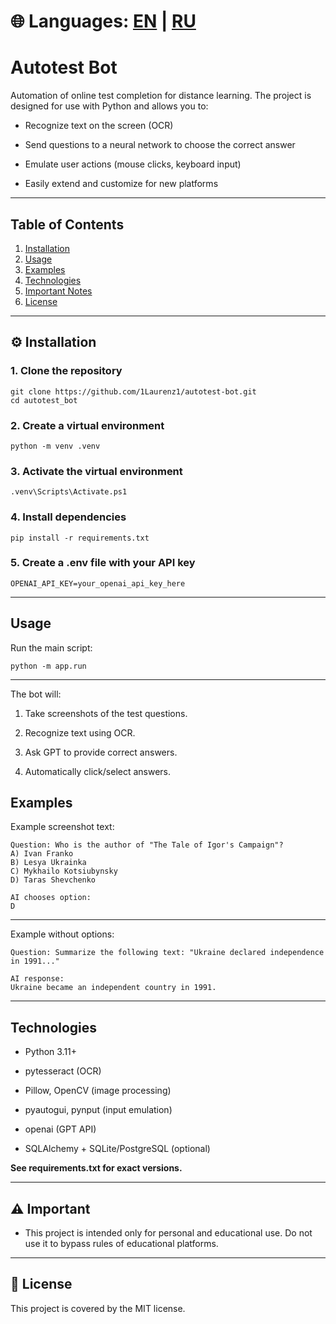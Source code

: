 # 🌐 Languages: [EN](README.md) | [RU](README_RU.md)

# Autotest Bot

Automation of online test completion for distance learning.
The project is designed for use with Python and allows you to:

- Recognize text on the screen (OCR)

- Send questions to a neural network to choose the correct answer

- Emulate user actions (mouse clicks, keyboard input)

- Easily extend and customize for new platforms

---

## Table of Contents

1. [Installation](#-Installation)
2. [Usage](#-Usage)
3. [Examples](#-examples)
4. [Technologies](#-Technologies)
5. [Important Notes](#-Important)
6. [License](#-License)

---

## ⚙️ Installation

### 1. Clone the repository

    git clone https://github.com/1Laurenz1/autotest-bot.git
    cd autotest_bot

### 2. Create a virtual environment
    
    python -m venv .venv

### 3. Activate the virtual environment

    .venv\Scripts\Activate.ps1

### 4. Install dependencies

    pip install -r requirements.txt

### 5. Create a .env file with your API key

    OPENAI_API_KEY=your_openai_api_key_here

---

## Usage

Run the main script:

    python -m app.run

---

The bot will:

1. Take screenshots of the test questions.

2. Recognize text using OCR.

3. Ask GPT to provide correct answers.

4. Automatically click/select answers.


## Examples

Example screenshot text:

    Question: Who is the author of "The Tale of Igor's Campaign"?
    A) Ivan Franko
    B) Lesya Ukrainka
    C) Mykhailo Kotsiubynsky
    D) Taras Shevchenko

    AI chooses option:
    D

---


Example without options:

    Question: Summarize the following text: "Ukraine declared independence in 1991..."

    AI response:
    Ukraine became an independent country in 1991.


--- 
## Technologies

- Python 3.11+

- pytesseract (OCR)

- Pillow, OpenCV (image processing)

- pyautogui, pynput (input emulation)

- openai (GPT API)

- SQLAlchemy + SQLite/PostgreSQL (optional)

**See requirements.txt for exact versions.**

---

## ⚠️ Important

- This project is intended only for personal and educational use.
Do not use it to bypass rules of educational platforms.

---

## 📄 License

This project is covered by the MIT license.